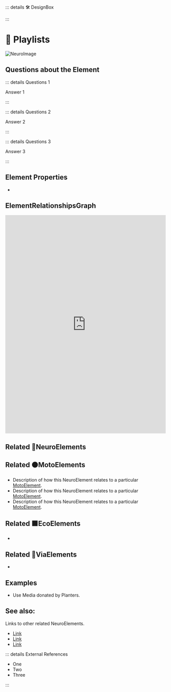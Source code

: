 ::: details 🛠 <dev>DesignBox</dev> 



:::

# 💜 <neuro>Playlists</neuro>

![NeuroImage](/Neuro/NeuroImage.png)
## Questions about the Element

::: details Questions 1

Answer 1

:::

::: details Questions 2

Answer 2

:::

::: details Questions 3

Answer 3

:::
## Element Properties

- 

## ElementRelationshipsGraph

<iframe 
    width="100%" 
    height="684" 
    frameborder="0"
    src="https://observablehq.com/embed/@d3/force-directed-graph/2?cells=chart"
></iframe>

## Related 💜<neuro>NeuroElements</neuro> 

## Related 🟠<moto>MotoElements</moto>
- Description of how this <neuro>NeuroElement </neuro>relates to a particular [<moto>MotoElement</moto>](/reference/Moto/MotoOverview).
- Description of how this <neuro>NeuroElement </neuro>relates to a particular [<moto>MotoElement</moto>](/reference/Moto/MotoOverview).
- Description of how this <neuro>NeuroElement </neuro>relates to a particular [<moto>MotoElement</moto>](/reference/Moto/MotoOverview).

## Related 🟩<eco>EcoElements</eco>
- 
## Related 🔺<route>ViaElements</route>
- 

## Examples

- Use Media donated by Planters. 

## See also:

Links to other related NeuroElements. 

- [Link]()
- [Link]()
- [Link]()

::: details External References

- One
- Two
- Three

:::

